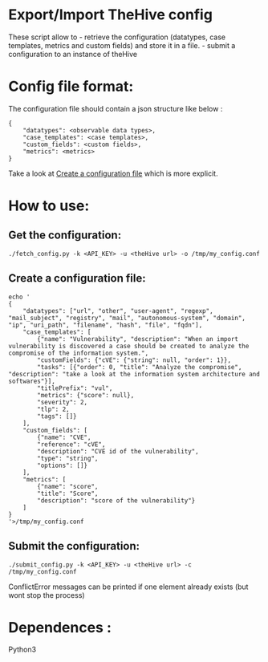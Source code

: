# Export/Import TheHive config

These script allow to
    - retrieve the configuration (datatypes, case templates, metrics and custom fields) and store it in a file.
    - submit a configuration to an instance of theHive

# Config file format:

The configuration file should contain a json structure like below : 

```
{
    "datatypes": <observable data types>,
    "case_templates": <case templates>,
    "custom_fields": <custom fields>,
    "metrics": <metrics>
}
```
Take a look at [Create a configuration file](#create-a-configuration-file) which is more explicit.

# How to use:

## Get the configuration:

```
./fetch_config.py -k <API_KEY> -u <theHive url> -o /tmp/my_config.conf
```

## Create a configuration file: 

```
echo '
{
    "datatypes": ["url", "other", "user-agent", "regexp", "mail_subject", "registry", "mail", "autonomous-system", "domain", "ip", "uri_path", "filename", "hash", "file", "fqdn"],
    "case_templates": [
        {"name": "Vulnerability", "description": "When an import vulnerability is discovered a case should be created to analyze the compromise of the information system.",
        "customFields": {"cVE": {"string": null, "order": 1}},
        "tasks": [{"order": 0, "title": "Analyze the compromise", "description": "take a look at the information system architecture and softwares"}],
        "titlePrefix": "vul",
        "metrics": {"score": null},
        "severity": 2,
        "tlp": 2,
        "tags": []}
    ],
    "custom_fields": [
        {"name": "CVE",
        "reference": "cVE",
        "description": "CVE id of the vulnerability",
        "type": "string",
        "options": []}
    ],
    "metrics": [
        {"name": "score",
        "title": "Score",
        "description": "score of the vulnerability"}
    ]
}
'>/tmp/my_config.conf
```

## Submit the configuration:
```
./submit_config.py -k <API_KEY> -u <theHive url> -c /tmp/my_config.conf
```
 ConflictError messages can be printed if one element already exists (but wont stop the process)
 
 
# Dependences :

Python3
